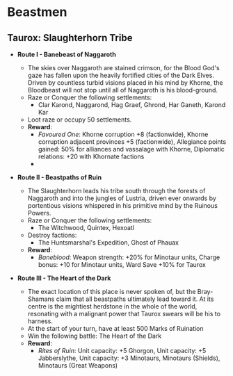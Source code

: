 # Beastmen

## Taurox: Slaughterhorn Tribe

* **Route I - Banebeast of Naggaroth**
  * The skies over Naggaroth are stained crimson, for the Blood God's gaze has fallen upon the heavily fortified cities of the Dark Elves. Driven by countless turbid visions placed in his mind by Khorne, the Bloodbeast will not stop until all of Naggaroth is his blood-ground.
  * Raze or Conquer the following settlements:
    * Clar Karond, Naggarond, Hag Graef, Ghrond, Har Ganeth, Karond Kar
  * Loot raze or occupy 50 settlements.
  * **Reward**:
    * _Favoured One_: Khorne corruption +8 (factionwide), Khorne corruption adjacent provinces +5 (factionwide), Allegiance points gained: 50% for alliances and vassalage with Khorne, Diplomatic relations: +20 with Khornate factions
    * 
* **Route II - Beastpaths of Ruin**
  * The Slaughterhorn leads his tribe south through the forests of Naggaroth and into the jungles of Lustria, driven ever onwards by portentious visions whispered in his primitive mind by the Ruinous Powers.
  * Raze or Conquer the following settlements:
    * The Witchwood, Quintex, Hexoatl
  * Destroy factions:
    * The Huntsmarshal's Expedition, Ghost of Phauax
  * **Reward**:
    * _Baneblood_: Weapon strength: +20% for Minotaur units, Charge bonus: +10 for Minotaur units, Ward Save +10% for Taurox

* **Route III - The Heart of the Dark**
  * The exact location of this place is never spoken of, but the Bray-Shamans claim that all beastpaths ultimately lead toward it. At its centre is the mightiest herdstone in the whole of the world, resonating with a malignant power that Taurox swears will be his to harness.
  * At the start of your turn, have at least 500 Marks of Ruination
  * Win the following battle: The Heart of the Dark
  * **Reward**:
    * _Rites of Ruin_: Unit capacity: +5 Ghorgon, Unit capacity: +5 Jabberslythe, Unit capacity: +3 Minotaurs, Minotaurs (Shields), Minotaurs (Great Weapons)
